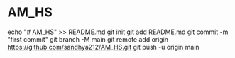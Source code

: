 # AM_HS

echo "# AM_HS" >> README.md
git init
git add README.md
git commit -m "first commit"
git branch -M main
git remote add origin https://github.com/sandhya212/AM_HS.git
git push -u origin main
